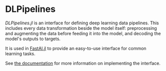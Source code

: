 # DLPipelines

*DLPipelines.jl* is an interface for defining deep learning data pipelines. This includes every data transformation beside the model itself: preprocessing and augmenting the data before feeding it into the model, and decoding the model's outputs to targets.

It is used in [FastAI.jl](https://www.github.com/FluxML/FastAI.jl) to provide an easy-to-use interface for common learning tasks.

See [the documentation](https://lorenzoh.github.io/DLPipelines.jl/dev/README.html) for more information on implementing the interface.